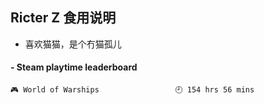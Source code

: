 ## Ricter Z 食用说明
- 喜欢猫猫，是个冇猫孤儿

<!-- steam-box start -->
#### - Steam playtime leaderboard
```text
🎮 World of Warships                 🕘 154 hrs 56 mins
```
<!-- Powered by https://github.com/YouEclipse/steam-box . -->
<!-- steam-box end -->
